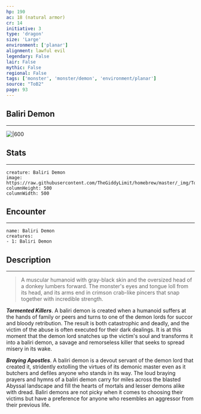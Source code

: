 ```yaml
---
hp: 190
ac: 18 (natural armor)
cr: 14
initiative: 3
type: 'dragon'    
size: 'Large'
environment: ['planar']
alignment: lawful evil
legendary: False
lair: False
mythic: False
regional: False
tags: ['monster', 'monster/demon', 'environment/planar']
source: "ToB2"
page: 93
---
```


## Baliri Demon
---

![|600](https://raw.githubusercontent.com/TheGiddyLimit/homebrew/master/_img/ToB2/creature/Baliri%20Demon.webp)

## Stats
---

```statblock
creature: Baliri Demon
image: https://raw.githubusercontent.com/TheGiddyLimit/homebrew/master/_img/ToB2/creature/token/Baliri%20Demon%20%28Token%29.png
columnHeight: 500
columnWidth: 500
```

## Encounter
---

```encounter-table
name: Baliri Demon
creatures:
- 1: Baliri Demon
```

## Description
---
>A muscular humanoid with gray-black skin and the oversized head of a donkey lumbers forward. The monster's eyes and tongue loll from its head, and its arms end in crimson crab-like pincers that snap together with incredible strength.

**_Tormented Killers_**. A baliri demon is created when a humanoid suffers at the hands of family or peers and turns to one of the demon lords for succor and bloody retribution. The result is both catastrophic and deadly, and the victim of the abuse is often executed for their dark dealings. It is at this moment that the demon lord snatches up the victim's soul and transforms it into a baliri demon, a savage and remorseless killer that seeks to spread misery in its wake.

**_Braying Apostles_**. A baliri demon is a devout servant of the demon lord that created it, stridently extolling the virtues of its demonic master even as it butchers and defiles anyone who stands in its way. The loud braying prayers and hymns of a baliri demon carry for miles across the blasted Abyssal landscape and fill the hearts of mortals and lesser demons alike with dread. Baliri demons are not picky when it comes to choosing their victims but have a preference for anyone who resembles an aggressor from their previous life.






